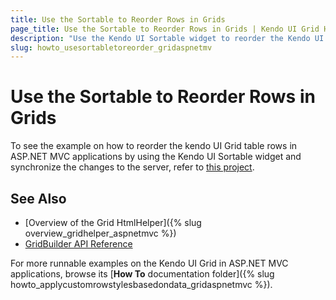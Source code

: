 ```yaml
---
title: Use the Sortable to Reorder Rows in Grids
page_title: Use the Sortable to Reorder Rows in Grids | Kendo UI Grid HtmlHelper
description: "Use the Kendo UI Sortable widget to reorder the Kendo UI Grid rows."
slug: howto_usesortabletoreorder_gridaspnetmv
---
```


# Use the Sortable to Reorder Rows in Grids

To see the example on how to reorder the kendo UI Grid table rows in ASP.NET MVC applications by using the Kendo UI Sortable widget and synchronize the changes to the server, refer to [this project](https://github.com/telerik/ui-for-aspnet-mvc-examples/tree/master/grid/grid-reorder-table-rows-using-sortable).

## See Also

* [Overview of the Grid HtmlHelper]({% slug overview_gridhelper_aspnetmvc %})
* [GridBuilder API Reference](/aspnet-mvc/api/Kendo.Mvc.UI.Fluent/GridBuilder)

For more runnable examples on the Kendo UI Grid in ASP.NET MVC applications, browse its [**How To** documentation folder]({% slug howto_applycustomrowstylesbasedondata_gridaspnetmvc %}).
